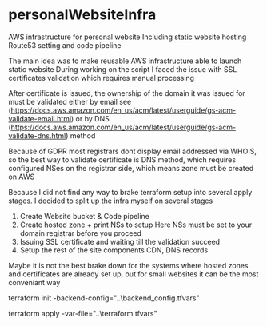 # personalWebsiteInfra
AWS infrastructure for personal website
Including static website hosting Route53 setting and code pipeline

The main idea was to make reusable AWS infrastructure able to launch static website
During working on the script I faced the issue with SSL certificates validation which requires manual processing

After certificate is issued, the ownership of the domain it was issued for must be validated either by 
email see (https://docs.aws.amazon.com/en_us/acm/latest/userguide/gs-acm-validate-email.html) or by DNS (https://docs.aws.amazon.com/en_us/acm/latest/userguide/gs-acm-validate-dns.html) method

Because of GDPR most registrars dont display email addressed via WHOIS, so the best way to validate certificate is DNS method, which requires configured NSes on the registrar side, which means zone must be created on AWS

Because I did not find any way to brake terraform setup into several apply stages. I decided to split up the infra myself on several stages

1. Create Website bucket & Code pipeline
2. Create hosted zone + print NSs to setup
Here NSs must be set to your domain registrar before you proceed
3. Issuing SSL certificate and waiting till the validation succeed
4. Setup the rest of the site components CDN, DNS records

Maybe it is not the best brake down for the systems where hosted zones and certificates are already set up, but for small websites it can be the most conveniant way



terraform init -backend-config="..\backend_config.tfvars"

terraform apply -var-file="..\terraform.tfvars"